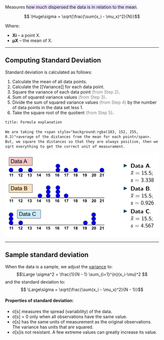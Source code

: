 Measures <span style="background:rgba(183, 152, 255, 0.3)">how much dispersed the data is in relation to the mean</span>.

$$ \Huge\sigma = \sqrt{\frac{\sum(x_i - \mu_x)^2}{N}}$$

Where:
- **Xi** – a point X.
- **μX** – the mean of X.

---

## Computing Standard Deviation

Standard deviation is calculated as follows:

1.  Calculate the mean of all data points.
2.  Calculate the [[Variance]] for each data point.
3.  Square the variance of each data point <font color="#7f7f7f">(from Step 2)</font>.
4.  Sum of squared variance values <font color="#7f7f7f">(from Step 3)</font>.
5.  Divide the sum of squared variance values <font color="#7f7f7f">(from Step 4)</font> by the number of data points in the data set less 1.
6.  Take the square root of the quotient <font color="#7f7f7f">(from Step 5)</font>.


```ad-hint
title: Formula explanation

We are taking the <span style="background:rgba(183, 152, 255, 0.3)">average of the distances from the mean for each point</span>.
But, we square the distances so that they are always positive, then we sqrt everything to get the correct unit of measurament.
```


![](../z_images/Pasted%20image%2020230301152051.png)

---

## Sample standard deviation

When the data is a sample, we adjust the [variance](Variance.md) to:
$$\Large \sigma^2 = \frac{1}{N - 1} \sum_{i=1}^{n}(x_i-\mu)^2 $$
and the standard deviation to:
$$ \Large\sigma = \sqrt{\frac{\sum(x_i - \mu_x)^2}{N - 1}}$$

#### Properties of standard deviation:
- σ[s] measures the spread (variability) of the data. 
- σ[s] = 0 only when all observations have the same value. 
- σ[s] has the same units of measurement as the original observations. The variance has units that are squared. 
- σ[s]is not resistant. A few extreme values can greatly increase its value. 